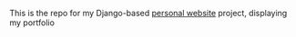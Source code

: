 This is the repo for my Django-based [personal website](https://davidnasonov.com) project, displaying my portfolio


